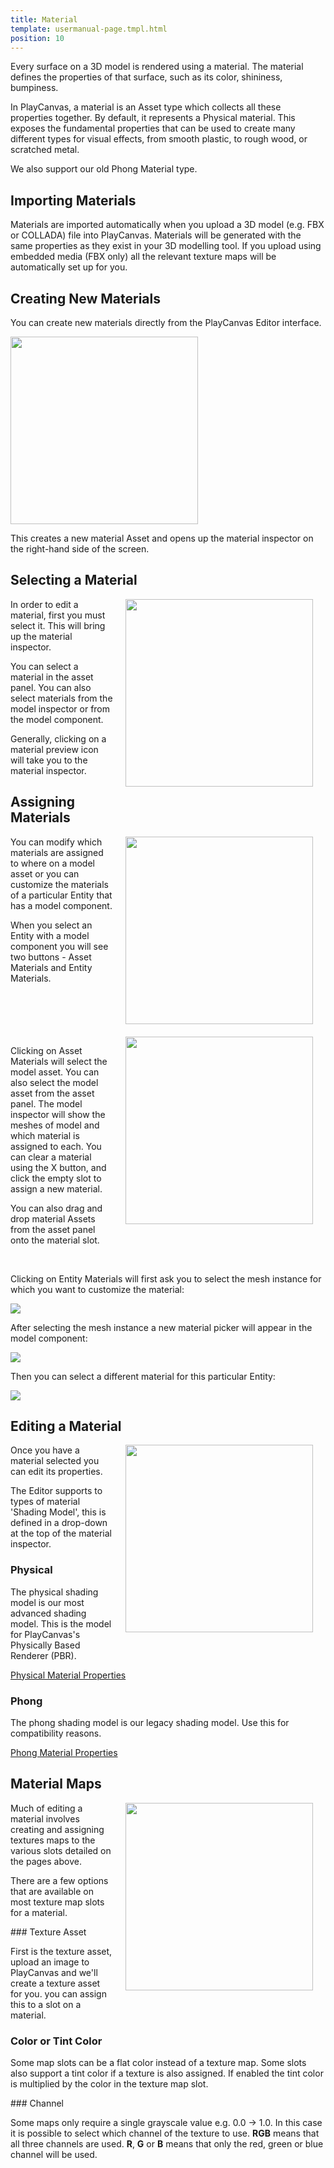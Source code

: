 ```yaml
---
title: Material
template: usermanual-page.tmpl.html
position: 10
---
```


Every surface on a 3D model is rendered using a material. The material defines the properties of that surface, such as its color, shininess, bumpiness.

In PlayCanvas, a material is an Asset type which collects all these properties together. By default, it represents a Physical material. This exposes the fundamental properties that can be used to create many different types for visual effects, from smooth plastic, to rough wood, or scratched metal.

We also support our old Phong Material type.

## Importing Materials

Materials are imported automatically when you upload a 3D model (e.g. FBX or COLLADA) file into PlayCanvas. Materials will be generated with the same properties as they exist in your 3D modelling tool. If you upload using embedded media (FBX only) all the relevant texture maps will be automatically set up for you.

## Creating New Materials

You can create new materials directly from the PlayCanvas Editor interface.

<img src="/images/user-manual/create-asset-menu.jpg" style="width: 300px;" />

This creates a new material Asset and opens up the material inspector on the right-hand side of the screen.

## Selecting a Material

<img src="/images/user-manual/model-inspector-simple.jpg" style="width: 300px; float:right; padding: 20px; padding-top: 0px;" />

In order to edit a material, first you must select it. This will bring up the material inspector.

You can select a material in the asset panel. You can also select materials from the model inspector or from the model component.

Generally, clicking on a material preview icon will take you to the material inspector.

## Assigning Materials

<img src="/images/user-manual/material_overrides/model.png" style="width: 300px; float: right; padding: 20px; padding-top: 0px;" />

You can modify which materials are assigned to where on a model asset or you can customize the materials of a particular Entity that has a model component.

When you select an Entity with a model component you will see two buttons - Asset Materials and Entity Materials.

<br style="clear:both;" />

<img src="/images/user-manual/model-inspector-free-slot.jpg" style="width: 300px; float: right; padding: 20px; padding-top: 0px;" />

Clicking on Asset Materials will select the model asset. You can also select the model asset from the asset panel. The model inspector will show the meshes of model and which material is assigned to each. You can clear a material using the X button, and click the empty slot to assign a new material.

You can also drag and drop material Assets from the asset panel onto the material slot.

<br style="clear:both;" />

Clicking on Entity Materials will first ask you to select the mesh instance for which you want to customize the material:

<img src="/images/user-manual/material_overrides/select.png" style="max-width: 100%" />

After selecting the mesh instance a new material picker will appear in the model component:

<img src="/images/user-manual/material_overrides/selected.png" style="max-width: 100%" />

Then you can select a different material for this particular Entity:

<img src="/images/user-manual/material_overrides/overriden.png" style="max-width: 100%" />

<br style="clear:both;" />

## Editing a Material

<img src="/images/user-manual/material-inspector.jpg" style="width: 300px; float: right; padding: 20px; padding-top: 0px;" />

Once you have a material selected you can edit its properties.

The Editor supports to types of material 'Shading Model', this is defined in a drop-down at the top of the material inspector.

### Physical

The physical shading model is our most advanced shading model. This is the model for PlayCanvas's Physically Based Renderer (PBR).

[Physical Material Properties][1]

### Phong

The phong shading model is our legacy shading model. Use this for compatibility reasons.

[Phong Material Properties][2]

## Material Maps

<img src="/images/user-manual/material-map-slot.jpg" style="width: 300px; float: right; padding: 20px; padding-top: 0px;" />

Much of editing a material involves creating and assigning textures maps to the various slots detailed on the pages above.

There are a few options that are available on most texture map slots for a material.

### Texture Asset

First is the texture asset, upload an image to PlayCanvas and we'll create a texture asset for you. you can assign this to a slot on a material.

### Color or Tint Color

Some map slots can be a flat color instead of a texture map. Some slots also support a tint color if a texture is also assigned. If enabled the tint color is multiplied by the color in the texture map slot.

### Channel

Some maps only require a single grayscale value e.g. 0.0 -> 1.0. In this case it is possible to select which channel of the texture to use. **RGB** means that all three channels are used. **R**, **G** or **B** means that only the red, green or blue channel will be used.

[1]: /user-manual/assets/physical-material
[2]: /user-manual/assets/phong-material
